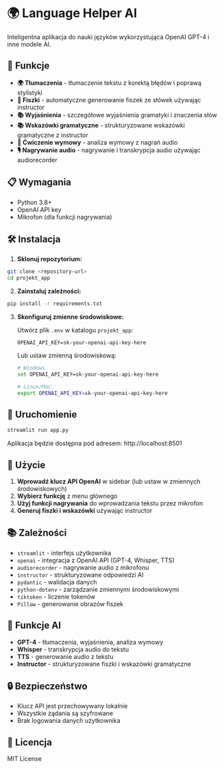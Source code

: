 # 🌍 Language Helper AI

Inteligentna aplikacja do nauki języków wykorzystująca OpenAI GPT-4 i inne modele AI.

## 🚀 Funkcje

- **🌍 Tłumaczenia** - tłumaczenie tekstu z korektą błędów i poprawą stylistyki
- **📖 Fiszki** - automatyczne generowanie fiszek ze słówek używając instructor
- **📚 Wyjaśnienia** - szczegółowe wyjaśnienia gramatyki i znaczenia słów
- **📚 Wskazówki gramatyczne** - strukturyzowane wskazówki gramatyczne z instructor
- **🎤 Ćwiczenie wymowy** - analiza wymowy z nagrań audio
- **🎙️ Nagrywanie audio** - nagrywanie i transkrypcja audio używając audiorecorder

## 📋 Wymagania

- Python 3.8+
- OpenAI API key
- Mikrofon (dla funkcji nagrywania)

## 🛠️ Instalacja

1. **Sklonuj repozytorium:**
```bash
git clone <repository-url>
cd projekt_app
```

2. **Zainstaluj zależności:**
```bash
pip install -r requirements.txt
```

3. **Skonfiguruj zmienne środowiskowe:**
   
   Utwórz plik `.env` w katalogu `projekt_app`:
   ```env
   OPENAI_API_KEY=sk-your-openai-api-key-here
   ```

   Lub ustaw zmienną środowiskową:
   ```bash
   # Windows
   set OPENAI_API_KEY=sk-your-openai-api-key-here
   
   # Linux/Mac
   export OPENAI_API_KEY=sk-your-openai-api-key-here
   ```

## 🚀 Uruchomienie

```bash
streamlit run app.py
```

Aplikacja będzie dostępna pod adresem: http://localhost:8501

## 🔧 Użycie

1. **Wprowadź klucz API OpenAI** w sidebar (lub ustaw w zmiennych środowiskowych)
2. **Wybierz funkcję** z menu głównego
3. **Użyj funkcji nagrywania** do wprowadzania tekstu przez mikrofon
4. **Generuj fiszki i wskazówki** używając instructor

## 📚 Zależności

- `streamlit` - interfejs użytkownika
- `openai` - integracja z OpenAI API (GPT-4, Whisper, TTS)
- `audiorecorder` - nagrywanie audio z mikrofonu
- `instructor` - strukturyzowane odpowiedzi AI
- `pydantic` - walidacja danych
- `python-dotenv` - zarządzanie zmiennymi środowiskowymi
- `tiktoken` - liczenie tokenów
- `Pillow` - generowanie obrazów fiszek

## 🎯 Funkcje AI

- **GPT-4** - tłumaczenia, wyjaśnienia, analiza wymowy
- **Whisper** - transkrypcja audio do tekstu
- **TTS** - generowanie audio z tekstu
- **Instructor** - strukturyzowane fiszki i wskazówki gramatyczne

## 🔒 Bezpieczeństwo

- Klucz API jest przechowywany lokalnie
- Wszystkie żądania są szyfrowane
- Brak logowania danych użytkownika

## 📝 Licencja

MIT License

